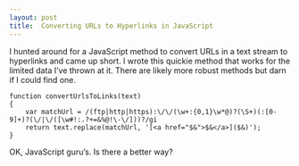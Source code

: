 ```yaml
---
layout: post
title:  Converting URLs to Hyperlinks in JavaScript
---
```

I hunted around for a JavaScript method to convert URLs in a text stream to hyperlinks and came up short. I wrote this quickie method that works for the limited data I’ve thrown at it. There are likely more robust methods but darn if I could find one.
    
    function convertUrlsToLinks(text)
    {
        var matchUrl = /(ftp|http|https):\/\/(\w+:{0,1}\w*@)?(\S+)(:[0-9]+)?(\/|\/([\w#!:.?+=&%@!\-\/]))?/gi
        return text.replace(matchUrl, '[<a href="$&">$&</a>]($&)');
    }

OK, JavaScript guru’s. Is there a better way?
